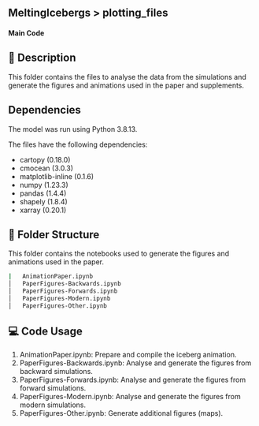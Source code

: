 ## MeltingIcebergs > plotting_files

#### Main Code
## :page_with_curl: Description
This folder contains the files to analyse the data from the simulations and generate the figures and animations used in the paper and supplements.

## Dependencies
The model was run using Python 3.8.13.

The files have the following dependencies:
* cartopy (0.18.0)
* cmocean (3.0.3)
* matplotlib-inline (0.1.6)
* numpy (1.23.3)
* pandas (1.4.4)
* shapely (1.8.4)
* xarray (0.20.1)


## :file_folder: Folder Structure
This folder contains the notebooks used to generate the figures and animations used in the paper.

```bash
|   AnimationPaper.ipynb
│   PaperFigures-Backwards.ipynb
│   PaperFigures-Forwards.ipynb
│   PaperFigures-Modern.ipynb
│   PaperFigures-Other.ipynb

```

## :computer: Code Usage
1) AnimationPaper.ipynb: Prepare and compile the iceberg animation.
2) PaperFigures-Backwards.ipynb: Analyse and generate the figures from backward simulations.
2) PaperFigures-Forwards.ipynb: Analyse and generate the figures from forward simulations.
2) PaperFigures-Modern.ipynb: Analyse and generate the figures from modern simulations.
2) PaperFigures-Other.ipynb: Generate additional figures (maps).
